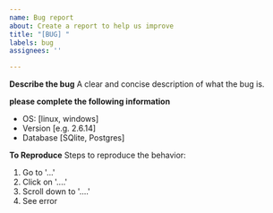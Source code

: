 ```yaml
---
name: Bug report
about: Create a report to help us improve
title: "[BUG] "
labels: bug
assignees: ''

---
```


**Describe the bug**
A clear and concise description of what the bug is.

**please complete the following information**
 - OS: [linux, windows]
 - Version [e.g. 2.6.14]
- Database [SQlite, Postgres]

**To Reproduce**
Steps to reproduce the behavior:
1. Go to '...'
2. Click on '....'
3. Scroll down to '....'
4. See error
